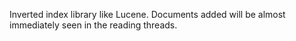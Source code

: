 Inverted index library like Lucene. Documents added will be almost immediately seen in the reading threads.
